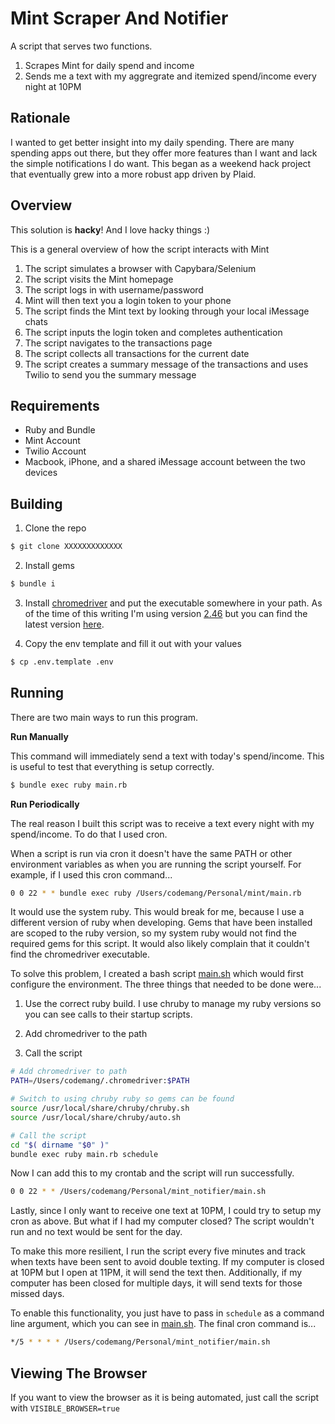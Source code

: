 Mint Scraper And Notifier
=========================

A script that serves two functions.

1. Scrapes Mint for daily spend and income
1. Sends me a text with my aggregrate and itemized spend/income every night at 10PM

## Rationale

I wanted to get better insight into my daily spending. There are many spending
apps out there, but they  offer more features than I want and lack the simple
notifications I do want. This began as a weekend hack project that eventually
grew into a more robust app driven by Plaid.

## Overview

This solution is **hacky**! And I love hacky things :)

This is a general overview of how the script interacts with Mint

1. The script simulates a browser with Capybara/Selenium
1. The script visits the Mint homepage
1. The script logs in with username/password
1. Mint will then text you a login token to your phone
1. The script finds the Mint text by looking through your local iMessage chats
1. The script inputs the login token and completes authentication
1. The script navigates to the transactions page
1. The script collects all transactions for the current date
1. The script creates a summary message of the transactions and uses Twilio to
   send you the summary message

## Requirements

* Ruby and Bundle
* Mint Account
* Twilio Account
* Macbook, iPhone, and a shared iMessage account between the two devices


## Building

1. Clone the repo

```bash
$ git clone XXXXXXXXXXXXX
```

2. Install gems

```bash
$ bundle i
```

3. Install [chromedriver](http://chromedriver.storage.googleapis.com/index.html)
   and put the executable somewhere in your path. As of the time of this writing
   I'm using version
   [2.46](https://chromedriver.storage.googleapis.com/index.html?path=2.46/) but
   you can find the latest version [here](https://chromedriver.storage.googleapis.com/LATEST_RELEASE).

4. Copy the env template and fill it out with your values

```bash
$ cp .env.template .env
```

## Running

There are two main ways to run this program.

**Run Manually**

This command will immediately send a text with today's spend/income. This is useful to test that everything is setup correctly.

```bash
$ bundle exec ruby main.rb
```

**Run Periodically**

The real reason I built this script was to receive a text every night with my
spend/income. To do that I used cron.

When a script is run via cron it doesn't have the same PATH or other
environment variables as when you are running the script yourself. For
example, if I used this cron command...

```bash
0 0 22 * * bundle exec ruby /Users/codemang/Personal/mint/main.rb
```

It would use the system ruby. This would break for me, because I use a different
version of ruby when developing. Gems that have been installed are scoped to the
ruby version, so my system ruby would not find the required gems for this
script. It would also likely complain that it couldn't find the chromedriver
executable.

To solve this problem, I created a bash script [main.sh](https://github.com/codemang/mint_scraper/blob/master/main.sh) which would first configure the
environment. The three things that needed to be done were...
  1. Use the correct ruby build. I use chruby to manage my ruby versions so you
     can see calls to their startup scripts.

  1. Add chromedriver to the path

  1. Call the script

```bash
# Add chromedriver to path
PATH=/Users/codemang/.chromedriver:$PATH

# Switch to using chruby ruby so gems can be found
source /usr/local/share/chruby/chruby.sh
source /usr/local/share/chruby/auto.sh

# Call the script
cd "$( dirname "$0" )"
bundle exec ruby main.rb schedule
```

Now I can add this to my crontab and the script will run successfully.

```bash
0 0 22 * * /Users/codemang/Personal/mint_notifier/main.sh
```

Lastly, since I only want to receive one text at 10PM, I could try to setup my
cron as above. But what if I had my computer closed? The script wouldn't run and
no text would be sent for the day.

To make this more resilient, I run the script every five minutes and track when
texts have been sent to avoid double texting.  If my computer is closed at 10PM
but I open at 11PM, it will send the text then.  Additionally, if my computer
has been closed for multiple days, it will send texts for those missed days.

To enable this functionality, you just have to pass in `schedule` as a command
line argument, which you can see in
[main.sh](https://github.com/codemang/mint_scraper/blob/master/main.sh). The
final cron command is...

```bash
*/5 * * * * /Users/codemang/Personal/mint_notifier/main.sh
```

## Viewing The Browser

If you want to view the browser as it is being automated, just call the script
with `VISIBLE_BROWSER=true`
